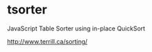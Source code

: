 tsorter
=======

JavaScript Table Sorter using in-place QuickSort

http://www.terrill.ca/sorting/



